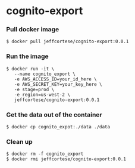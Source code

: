 # cognito-export

### Pull docker image
```shell
$ docker pull jeffcortese/cognito-export:0.0.1
```

### Run the image
```shell
$ docker run -it \
   --name cognito_export \
   -e AWS_ACCESS_ID=your_id_here \
   -e AWS_SECRET_KEY=your_key_here \
   -e stage=prod \
   -e region=us-west-2 \
   jeffcortese/cognito-export:0.0.1
```

### Get the data out of the container
```shell
$ docker cp cognito_expot:./data ./data
```

### Clean up
```shell
$ docker rm -f cognito_export
$ docker rmi jeffcortese/cognito-export:0.0.1
```
